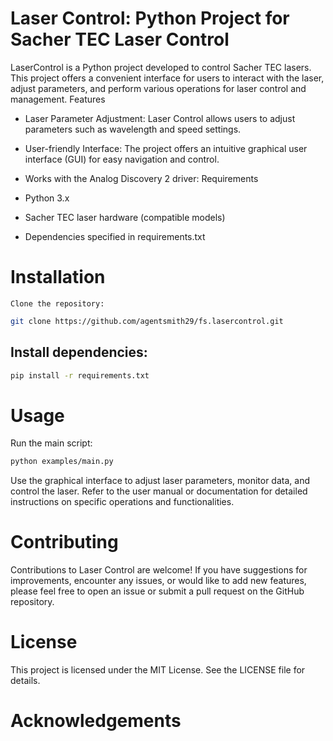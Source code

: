 # Laser Control: Python Project for Sacher TEC Laser Control
LaserControl is a Python project developed to control Sacher TEC lasers. This project offers a convenient interface for users to interact with the laser, adjust parameters, and perform various operations for laser control and management.
Features

* Laser Parameter Adjustment: Laser Control allows users to adjust parameters such as wavelength and speed settings.
* User-friendly Interface: The project offers an intuitive graphical user interface (GUI) for easy navigation and control.
* Works with the Analog Discovery 2 driver: 
Requirements

* Python 3.x
* Sacher TEC laser hardware (compatible models)
* Dependencies specified in requirements.txt

#  Installation

    Clone the repository:
```bash
git clone https://github.com/agentsmith29/fs.lasercontrol.git
```
## Install dependencies:

```bash
pip install -r requirements.txt
```

# Usage

Run the main script:

```bash
python examples/main.py
```
Use the graphical interface to adjust laser parameters, monitor data, and control the laser.
Refer to the user manual or documentation for detailed instructions on specific operations and functionalities.

# Contributing

Contributions to Laser Control are welcome! If you have suggestions for improvements, encounter any issues, or would like to add new features, please feel free to open an issue or submit a pull request on the GitHub repository.

# License

This project is licensed under the MIT License. See the LICENSE file for details.

# Acknowledgements